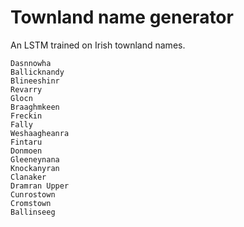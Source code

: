 # Townland name generator

An LSTM trained on Irish townland names.

```
Dasnnowha
Ballicknandy
Blineeshinr
Revarry
Glocn
Braaghmkeen
Freckin
Fally
Weshaagheanra
Fintaru
Donmoen
Gleeneynana
Knockanyran
Clanaker
Dramran Upper
Cunrostown
Cromstown
Ballinseeg

```
